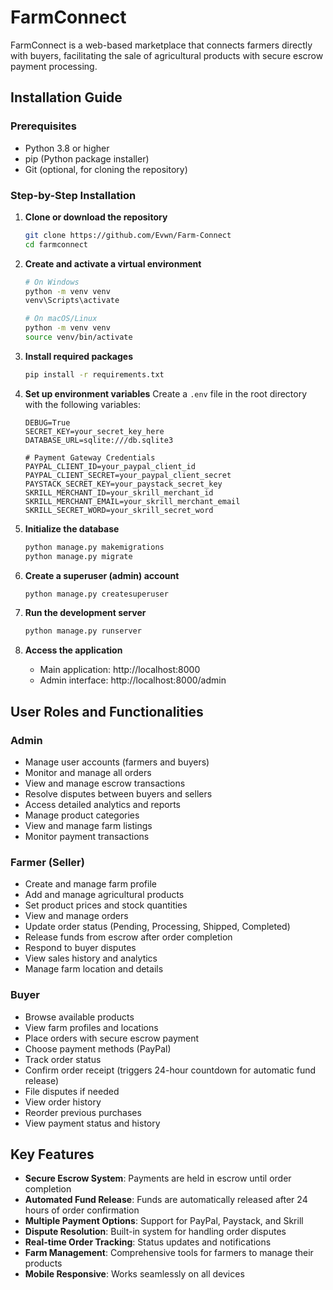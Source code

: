 # FarmConnect

FarmConnect is a web-based marketplace that connects farmers directly with buyers, facilitating the sale of agricultural products with secure escrow payment processing.

## Installation Guide

### Prerequisites
- Python 3.8 or higher
- pip (Python package installer)
- Git (optional, for cloning the repository)

### Step-by-Step Installation

1. **Clone or download the repository**
   ```bash
   git clone https://github.com/Evwn/Farm-Connect
   cd farmconnect
   ```

2. **Create and activate a virtual environment**
   ```bash
   # On Windows
   python -m venv venv
   venv\Scripts\activate

   # On macOS/Linux
   python -m venv venv
   source venv/bin/activate
   ```

3. **Install required packages**
   ```bash
   pip install -r requirements.txt
   ```

4. **Set up environment variables**
   Create a `.env` file in the root directory with the following variables:
   ```
   DEBUG=True
   SECRET_KEY=your_secret_key_here
   DATABASE_URL=sqlite:///db.sqlite3
   
   # Payment Gateway Credentials
   PAYPAL_CLIENT_ID=your_paypal_client_id
   PAYPAL_CLIENT_SECRET=your_paypal_client_secret
   PAYSTACK_SECRET_KEY=your_paystack_secret_key
   SKRILL_MERCHANT_ID=your_skrill_merchant_id
   SKRILL_MERCHANT_EMAIL=your_skrill_merchant_email
   SKRILL_SECRET_WORD=your_skrill_secret_word
   ```

5. **Initialize the database**
   ```bash
   python manage.py makemigrations
   python manage.py migrate
   ```

6. **Create a superuser (admin) account**
   ```bash
   python manage.py createsuperuser
   ```

7. **Run the development server**
   ```bash
   python manage.py runserver
   ```

8. **Access the application**
   - Main application: http://localhost:8000
   - Admin interface: http://localhost:8000/admin

## User Roles and Functionalities

### Admin
- Manage user accounts (farmers and buyers)
- Monitor and manage all orders
- View and manage escrow transactions
- Resolve disputes between buyers and sellers
- Access detailed analytics and reports
- Manage product categories
- View and manage farm listings
- Monitor payment transactions

### Farmer (Seller)
- Create and manage farm profile
- Add and manage agricultural products
- Set product prices and stock quantities
- View and manage orders
- Update order status (Pending, Processing, Shipped, Completed)
- Release funds from escrow after order completion
- Respond to buyer disputes
- View sales history and analytics
- Manage farm location and details

### Buyer
- Browse available products
- View farm profiles and locations
- Place orders with secure escrow payment
- Choose payment methods (PayPal)
- Track order status
- Confirm order receipt (triggers 24-hour countdown for automatic fund release)
- File disputes if needed
- View order history
- Reorder previous purchases
- View payment status and history

## Key Features

- **Secure Escrow System**: Payments are held in escrow until order completion
- **Automated Fund Release**: Funds are automatically released after 24 hours of order confirmation
- **Multiple Payment Options**: Support for PayPal, Paystack, and Skrill
- **Dispute Resolution**: Built-in system for handling order disputes
- **Real-time Order Tracking**: Status updates and notifications
- **Farm Management**: Comprehensive tools for farmers to manage their products
- **Mobile Responsive**: Works seamlessly on all devices
